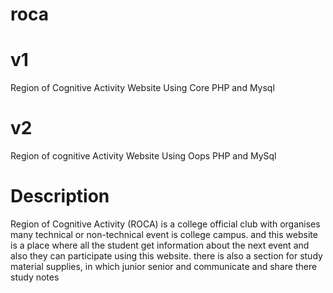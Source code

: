 # roca

# v1
Region of Cognitive Activity Website Using Core PHP and Mysql

# v2
Region of cognitive Activity Website Using Oops PHP and MySql


# Description
Region of Cognitive Activity (ROCA) is a college official club with organises many technical or non-technical event is college campus. and this website is a place where all the student get information about the next event and also they can participate using this website. there is also a section for study material supplies, in which junior senior and communicate and share there study notes
